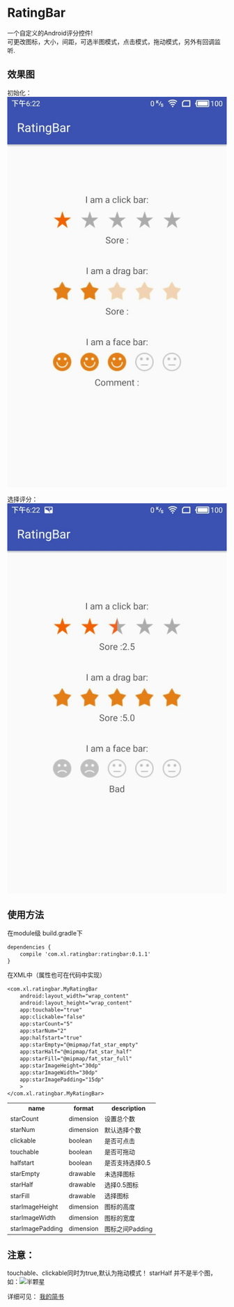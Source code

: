 RatingBar
=====
一个自定义的Android评分控件!
<br>可更改图标，大小，间距，可选半图模式，点击模式，拖动模式，另外有回调监听. </br>

效果图
-------
初始化：
<br>![](screenshot/img1.jpg "初始化")</br>

选择评分：
<br>![](screenshot/img2.jpg "评分")</br>

使用方法
-------
在module级 build.gradle下

    dependencies {
        compile 'com.xl.ratingbar:ratingbar:0.1.1'
    }
    
在XML中（属性也可在代码中实现）

    <com.xl.ratingbar.MyRatingBar
        android:layout_width="wrap_content"
        android:layout_height="wrap_content"
        app:touchable="true"
        app:clickable="false"
        app:starCount="5"
        app:starNum="2"
        app:halfstart="true"
        app:starEmpty="@mipmap/fat_star_empty"
        app:starHalf="@mipmap/fat_star_half"
        app:starFill="@mipmap/fat_star_full"
        app:starImageHeight="30dp"
        app:starImageWidth="30dp"
        app:starImagePadding="15dp"
        >
    </com.xl.ratingbar.MyRatingBar>
    
<div>
    <table border="0">
	  <tr>
	    <th>name</th>
	    <th>format</th>
       <th>description</th>
	  </tr>
	  <tr>
	    <td>starCount</td>
	    <td>dimension</td>
      <td>设置总个数</td>
	  </tr>
    <tr>
	    <td>starNum</td>
	    <td>dimension</td>
      <td>默认选择个数</td>
	  </tr>
    <tr>
	    <td>clickable</td>
	    <td>boolean</td>
      <td>是否可点击</td>
	  </tr>
    <tr>
	    <td>touchable</td>
	    <td>boolean</td>
      <td>是否可拖动</td>
	  </tr>
    <tr>
	    <td>halfstart</td>
	    <td>boolean</td>
      <td>是否支持选择0.5</td>
	  </tr>
    <tr>
	    <td>starEmpty</td>
	    <td>drawable</td>
      <td>未选择图标</td>
	  </tr>
    <tr>
	    <td>starHalf</td>
	    <td>drawable</td>
      <td>选择0.5图标</td>
	  </tr>
    <tr>
	    <td>starFill</td>
	    <td>drawable</td>
      <td>选择图标</td>
	  </tr>
   <tr>
	    <td>starImageHeight</td>
	    <td>dimension</td>
      <td>图标的高度</td>
	  </tr>
    <tr>
	    <td>starImageWidth</td>
	    <td>dimension</td>
      <td>图标的宽度</td>
	  </tr>
    <tr>
	    <td>starImagePadding</td>
	    <td>dimension</td>
      <td>图标之间Padding</td>
	  </tr>
    </table>
</div>

注意：
-------
touchable、clickable同时为true,默认为拖动模式！
starHalf 并不是半个图，如：![](fat_star_half.png "半颗星")

详细可见：
[我的简书](http://www.jianshu.com/p/c108e8b08e59 "一只懵懂无知的博客")
